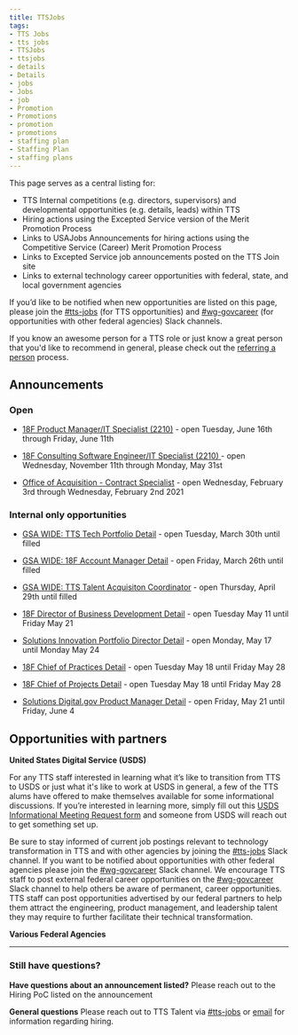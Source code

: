 ```yaml
---
title: TTSJobs
tags:
- TTS Jobs
- tts jobs
- TTSJobs
- ttsjobs
- details
- Details
- jobs 
- Jobs
- job
- Promotion
- Promotions
- promotion
- promotions
- staffing plan
- Staffing Plan
- staffing plans
---
```


This page serves as a central listing for:

- TTS Internal competitions (e.g. directors, supervisors) and developmental opportunities (e.g. details, leads) within TTS
- Hiring actions using the Excepted Service version of the Merit Promotion Process
- Links to USAJobs Announcements for hiring actions using the Competitive Service (Career) Merit Promotion Process
- Links to Excepted Service job announcements posted on the TTS Join site
- Links to external technology career opportunities with federal, state, and local government agencies 

If you’d like to be notified when new opportunities are listed on this page, please join the [#tts-jobs](https://gsa-tts.slack.com/messages/tts-jobs/) (for TTS opportunities) and [#wg-govcareer](https://gsa-tts.slack.com/messages/wg-govcareer) (for opportunities with other federal agencies) Slack channels.

If you know an awesome person for a TTS role or just know a great person that you'd like to recommend in general, please check out the [referring a person]({{site.baseurl}}/talent/#referring-a-person) process.

## Announcements

### Open

- [18F Product Manager/IT Specialist (2210)](https://join.tts.gsa.gov/join/product-manager/) - open Tuesday, June 16th through Friday, June 11th

- [18F Consulting Software Engineer/IT Specialist (2210) ](https://join.tts.gsa.gov/join/consulting-software-engineer/) - open Wednesday, November 11th through Monday, May 31st 

- [Office of Acquisition - Contract Specialist](https://join.tts.gsa.gov/join/contract-specialist/) - open Wednesday, February 3rd through Wednesday, February 2nd 2021

### Internal only opportunities


- [GSA WIDE: TTS Tech Portfolio Detail](https://docs.google.com/document/d/1pXOg7iz2mRjTlP00DqjLnAgQqxYJP8EyGb0QIYiZom0/edit#) - open Tuesday, March 30th until filled


- [GSA WIDE: 18F Account Manager Detail](https://docs.google.com/document/d/1cKAzdQNoqwSwxQJrVCCAqjrgJBSAmbNmvNA5q46bC1s/edit) - open Friday, March 26th until filled

- [GSA WIDE: TTS Talent Acquisiton Coordinator](https://docs.google.com/document/d/1OR_lwuhM5UsdbTSvNmoRQlmO0Vb0f4nKpKmgYws9KeM/edit#) - open Thursday, April 29th until filled

- [18F Director of Business Development Detail](https://docs.google.com/document/d/1Z7e_n0oS14XhBRIjw8xgA15aX7hRwMpm-Na3bupEDxQ/edit#) - open Tuesday May 11 until Friday May 21

- [Solutions Innovation Portfolio Director Detail](https://docs.google.com/document/d/1lK41t7LbMoHTb3EGbaRA4aGRG4vx01Zr1V9cnM55r8w/edit) - open Monday, May 17 until Monday May 24

- [18F Chief of Practices Detail](https://docs.google.com/document/d/1RLcw-OkcwNaOFx_Irh26d9DDLJhp7DFzuAJtU_Y35Us/edit) - open Tuesday May 18 until Friday May 28

- [18F Chief of Projects Detail](https://docs.google.com/document/d/1qW_VLJxxMqb9ShRJv5wv3RiZoT4FOirbVcBGNYtMe-8/edit) - open Tuesday May 18 until Friday May 28

- [Solutions Digital.gov Product Manager Detail](https://docs.google.com/document/d/1lK41t7LbMoHTb3EGbaRA4aGRG4vx01Zr1V9cnM55r8w/edit) - open Friday, May 21 until Friday, June 4 


## Opportunities with partners

**United States Digital Service (USDS)**

For any TTS staff interested in learning what it’s like to transition from TTS to USDS or just what it's like to work at USDS in general, a few of the TTS alums have offered to make themselves available for some informational discussions. If you’re interested in learning more, simply fill out this [USDS Informational Meeting Request form](https://docs.google.com/forms/d/e/1FAIpQLSfzbkhF6ahHv8-mu3BOpl6l7qg_kVyHuGUpDMcA-cPW60BfoQ/viewform?usp=sf_link) and someone from USDS will reach out to get something set up.

Be sure to stay informed of current job postings relevant to technology transformation in TTS and with other agencies by joining the [#tts-jobs](https://gsa-tts.slack.com/messages/tts-jobs/) Slack channel. If you want to be notified about opportunities with other federal agencies please join the [#wg-govcareer](https://gsa-tts.slack.com/messages/wg-govcareer) Slack channel. We encourage TTS staff to post external federal career opportunities on the [#wg-govcareer](https://gsa-tts.slack.com/messages/wg-govcareer) Slack channel to help others be aware of permanent, career opportunities. TTS staff can post opportunities advertised by our federal partners to help them attract the engineering, product management, and leadership talent they may require to further facilitate their technical transformation.

**Various Federal Agencies**



---------------------------------------------------------------------

### Still have questions?

**Have questions about an announcement listed?** Please reach out to the Hiring PoC listed on the announcement

**General questions** Please reach out to TTS Talent via [#tts-jobs](https://gsa-tts.slack.com/messages/tts-jobs/) or [email](mailto:tts-talentteam@gsa.gov) for information regarding hiring.
